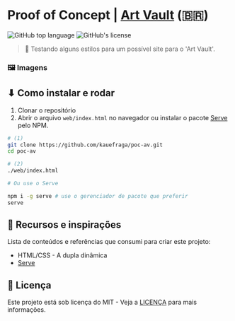 # Proof of Concept | [Art Vault](https://github.com/kauefraga/av) (:brazil:)

![GitHub top language](https://img.shields.io/github/languages/top/kauefraga/poc-av)
![GitHub's license](https://img.shields.io/github/license/kauefraga/poc-av)

> 🦜 Testando alguns estilos para um possível site para o 'Art Vault'.

### 🖼 Imagens

## ⬇ Como instalar e rodar

1. Clonar o repositório
2. Abrir o arquivo `web/index.html` no navegador ou instalar o pacote [Serve](https://www.npmjs.com/package/serve) pelo NPM.

```bash
# (1)
git clone https://github.com/kauefraga/poc-av.git
cd poc-av

# (2)
./web/index.html

# Ou use o Serve

npm i -g serve # use o gerenciador de pacote que preferir
serve
```

## 🧻 Recursos e inspirações

Lista de conteúdos e referências que consumi para criar este projeto:

- HTML/CSS - A dupla dinâmica
- [Serve](https://www.npmjs.com/package/serve)

## 📝 Licença

Este projeto está sob licença do MIT - Veja a [LICENÇA](https://github.com/kauefraga/poc-av/blob/main/LICENSE) para mais informações.
